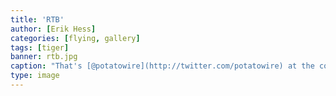 ```yaml
---
title: 'RTB'
author: [Erik Hess]
categories: [flying, gallery]
tags: [tiger]
banner: rtb.jpg
caption: "That's [@potatowire](http://twitter.com/potatowire) at the controls of the F-5."
type: image
--- 
```

